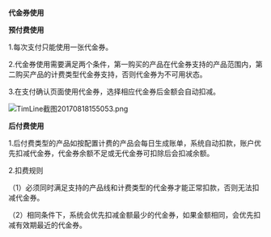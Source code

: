 **代金券使用**

**预付费使用**

1.每次支付只能使用一张代金券。

2.代金券使用需要满足两个条件，第一购买的产品在代金券支持的产品范围内，第二购买产品的计费类型代金券支持，否则代金券为不可用状态。

3.在支付确认页面使用代金券，选择相应代金券后金额会自动扣减。

![TimLine截图20170818155053.png](http://img1.jcloudcs.com/cms/f02d6e03-6ef1-4f74-bed0-89e421d7b9fe20170818161128.png)

**后付费使用**

1.后付费类型的产品如按配置计费的产品会每日生成账单，系统自动扣款，账户优先扣减代金券，代金券余额不足或无代金券可扣除后会扣减余额。

2.扣费规则

（1）必须同时满足支持的产品线和计费类型的代金券才能正常扣款，否则无法扣减代金券。

（2）相同条件下，系统会优先扣减金额最少的代金券，如果金额相同，会优先扣减有效期最近的代金券。
